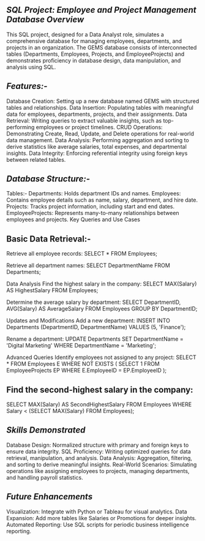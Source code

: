*SQL Project: Employee and Project Management Database Overview*
------------------------------------------------------------------
This SQL project, designed for a Data Analyst role, simulates a comprehensive database for managing employees, departments, and projects in an organization. 
The GEMS database consists of interconnected tables (Departments, Employees, Projects, and EmployeeProjects) and demonstrates proficiency in database design, 
data manipulation, and analysis using SQL.

*Features:-*
------------
Database Creation: Setting up a new database named GEMS with structured tables and relationships.
Data Insertion: Populating tables with meaningful data for employees, departments, projects, and their assignments.
Data Retrieval: Writing queries to extract valuable insights, such as top-performing employees or project timelines.
CRUD Operations: Demonstrating Create, Read, Update, and Delete operations for real-world data management.
Data Analysis: Performing aggregation and sorting to derive statistics like average salaries, total expenses, and departmental insights.
Data Integrity: Enforcing referential integrity using foreign keys between related tables.

*Database Structure:-*
----------------------
Tables:-
Departments: Holds department IDs and names.
Employees: Contains employee details such as name, salary, department, and hire date.
Projects: Tracks project information, including start and end dates.
EmployeeProjects: Represents many-to-many relationships between employees and projects.
Key Queries and Use Cases


Basic Data Retrieval:-
---------------------
Retrieve all employee records:
SELECT * FROM Employees;

Retrieve all department names:
SELECT DepartmentName FROM Departments;

Data Analysis
Find the highest salary in the company:
SELECT MAX(Salary) AS HighestSalary FROM Employees;


Determine the average salary by department:
SELECT DepartmentID, AVG(Salary) AS AverageSalary 
FROM Employees 
GROUP BY DepartmentID;


Updates and Modifications
Add a new department:
INSERT INTO Departments (DepartmentID, DepartmentName) VALUES (5, 'Finance');


Rename a department:
UPDATE Departments 
SET DepartmentName = 'Digital Marketing' 
WHERE DepartmentName = 'Marketing';


Advanced Queries
Identify employees not assigned to any project:
SELECT * 
FROM Employees E
WHERE NOT EXISTS (
    SELECT 1 
    FROM EmployeeProjects EP 
    WHERE E.EmployeeID = EP.EmployeeID
);


Find the second-highest salary in the company:
----------------------------------------------
SELECT MAX(Salary) AS SecondHighestSalary 
FROM Employees 
WHERE Salary < (SELECT MAX(Salary) FROM Employees);


*Skills Demonstrated*
---------------------
Database Design: Normalized structure with primary and foreign keys to ensure data integrity.
SQL Proficiency: Writing optimized queries for data retrieval, manipulation, and analysis.
Data Analysis: Aggregation, filtering, and sorting to derive meaningful insights.
Real-World Scenarios: Simulating operations like assigning employees to projects, managing departments, and handling payroll statistics.

*Future Enhancements*
---------------------
Visualization: Integrate with Python or Tableau for visual analytics.
Data Expansion: Add more tables like Salaries or Promotions for deeper insights.
Automated Reporting: Use SQL scripts for periodic business intelligence reporting.
